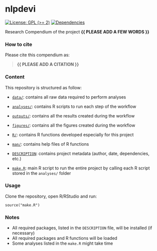 <!-- README.md is generated from README.Rmd. Please edit that file -->

# nlpdevi

<!-- badges: start -->

[![License: GPL (&gt;=
2)](https://img.shields.io/badge/License-GPL%20%28%3E%3D%202%29-blue.svg)](https://choosealicense.com/licenses/gpl-2.0/)
[![Dependencies](https://img.shields.io/badge/dependencies-2/94-green?style=flat)](#)
<!-- badges: end -->

Research Compendium of the project **{{ PLEASE ADD A FEW WORDS }}**

### How to cite

Please cite this compendium as:

> **{{ PLEASE ADD A CITATION }}**

### Content

This repository is structured as follow:

-   [`data/`](https://github.com/frbcesab/nlpdevi/tree/master/data):
    contains all raw data required to perform analyses

-   [`analyses/`](https://github.com/frbcesab/nlpdevi/tree/master/analyses/):
    contains R scripts to run each step of the workflow

-   [`outputs/`](https://github.com/frbcesab/nlpdevi/tree/master/outputs):
    contains all the results created during the workflow

-   [`figures/`](https://github.com/frbcesab/nlpdevi/tree/master/figures):
    contains all the figures created during the workflow

-   [`R/`](https://github.com/frbcesab/nlpdevi/tree/master/R): contains
    R functions developed especially for this project

-   [`man/`](https://github.com/frbcesab/nlpdevi/tree/master/man):
    contains help files of R functions

-   [`DESCRIPTION`](https://github.com/frbcesab/nlpdevi/tree/master/DESCRIPTION):
    contains project metadata (author, date, dependencies, etc.)

-   [`make.R`](https://github.com/frbcesab/nlpdevi/tree/master/make.R):
    main R script to run the entire project by calling each R script
    stored in the `analyses/` folder

### Usage

Clone the repository, open R/RStudio and run:

    source("make.R")

### Notes

-   All required packages, listed in the `DESCRIPTION` file, will be
    installed (if necessary)
-   All required packages and R functions will be loaded
-   Some analyses listed in the `make.R` might take time
